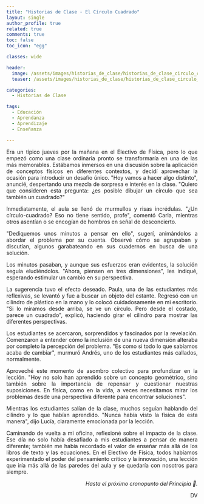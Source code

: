 ```yaml
---
title: "Historias de Clase - El Círculo Cuadrado"
layout: single
author_profile: true
related: true
comments: true
toc: false
toc_icon: "egg"

classes: wide

header:
  image: /assets/images/historias_de_clase/historias_de_clase_circulo_cuadrado.png
  teaser: /assets/images/historias_de_clase/historias_de_clase_circulo_cuadrado.png

categories:
  - Historias de Clase

tags:
  - Educación
  - Aprendanza
  - Aprendizaje
  - Enseñanza

---
```

<div align="justify" markdown="1">
Era un típico jueves por la mañana en el Electivo de Física, pero lo que empezó como una clase ordinaria pronto se transformaría en una de las más memorables. Estábamos inmersos en una discusión sobre la aplicación de conceptos físicos en diferentes contextos, y decidí aprovechar la ocasión para introducir un desafío único. "Hoy vamos a hacer algo distinto", anuncié, despertando una mezcla de sorpresa e interés en la clase. "Quiero que consideren esta pregunta: ¿es posible dibujar un círculo que sea también un cuadrado?"

Inmediatamente, el aula se llenó de murmullos y risas incrédulas. "¿Un círculo-cuadrado? Eso no tiene sentido, profe", comentó Carla, mientras otros asentían o se encogían de hombros en señal de desconcierto.

"Dediquemos unos minutos a pensar en ello", sugerí, animándolos a abordar el problema por su cuenta. Observé cómo se agrupaban y discutían, algunos garabateando en sus cuadernos en busca de una solución.

Los minutos pasaban, y aunque sus esfuerzos eran evidentes, la solución seguía eludiéndolos. "Ahora, piensen en tres dimensiones", les indiqué, esperando estimular un cambio en su perspectiva.

La sugerencia tuvo el efecto deseado. Paula, una de las estudiantes más reflexivas, se levantó y fue a buscar un objeto del estante. Regresó con un cilindro de plástico en la mano y lo colocó cuidadosamente en mi escritorio. "Si lo miramos desde arriba, se ve un círculo. Pero desde el costado, parece un cuadrado", explicó, haciendo girar el cilindro para mostrar las diferentes perspectivas.

Los estudiantes se acercaron, sorprendidos y fascinados por la revelación. Comenzaron a entender cómo la inclusión de una nueva dimensión alteraba por completo la percepción del problema. "Es como si todo lo que sabíamos acaba de cambiar", murmuró Andrés, uno de los estudiantes más callados, normalmente.

Aproveché este momento de asombro colectivo para profundizar en la lección. "Hoy no solo han aprendido sobre un concepto geométrico, sino también sobre la importancia de repensar y cuestionar nuestras suposiciones. En física, como en la vida, a veces necesitamos mirar los problemas desde una perspectiva diferente para encontrar soluciones".

Mientras los estudiantes salían de la clase, muchos seguían hablando del cilindro y lo que habían aprendido. "Nunca había visto la física de esta manera", dijo Lucía, claramente emocionada por la lección.

Caminando de vuelta a mi oficina, reflexioné sobre el impacto de la clase. Ese día no solo había desafiado a mis estudiantes a pensar de manera diferente; también me había recordado el valor de enseñar más allá de los libros de texto y las ecuaciones. En el Electivo de Física, todos habíamos experimentado el poder del pensamiento crítico y la innovación, una lección que iría más allá de las paredes del aula y se quedaría con nosotros para siempre.

<div align="right" markdown="1">

_Hasta el próximo cronopunto del Principia 🥚._

DV

</div>




</div>
